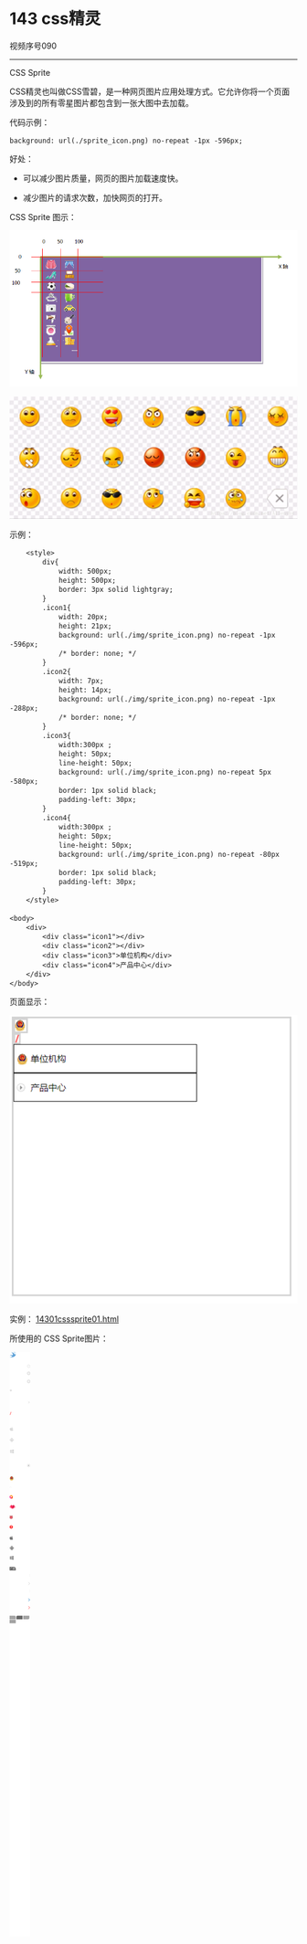 # 143 css精灵

视频序号090



***

CSS Sprite

CSS精灵也叫做CSS雪碧，是一种网页图片应用处理方式。它允许你将一个页面涉及到的所有零星图片都包含到一张大图中去加载。

代码示例：

```
background: url(./sprite_icon.png) no-repeat -1px -596px;
```

好处：

* 可以减少图片质量，网页的图片加载速度快。

* 减少图片的请求次数，加快网页的打开。

CSS Sprite 图示：

![1430101](img/1430101.png)

![1430102](img/1430102.png)

示例：

```
    <style>
        div{
            width: 500px;
            height: 500px;
            border: 3px solid lightgray;
        }
        .icon1{
            width: 20px;
            height: 21px;
            background: url(./img/sprite_icon.png) no-repeat -1px -596px;
            /* border: none; */
        }
        .icon2{
            width: 7px;
            height: 14px;
            background: url(./img/sprite_icon.png) no-repeat -1px -288px;
            /* border: none; */
        }
        .icon3{
            width:300px ;
            height: 50px;
            line-height: 50px;
            background: url(./img/sprite_icon.png) no-repeat 5px -580px;
            border: 1px solid black;
            padding-left: 30px;
        }
        .icon4{
            width:300px ;
            height: 50px;
            line-height: 50px;
            background: url(./img/sprite_icon.png) no-repeat -80px -519px;
            border: 1px solid black;
            padding-left: 30px;
        }
    </style>

<body>
    <div>
        <div class="icon1"></div>
        <div class="icon2"></div>
        <div class="icon3">单位机构</div>
        <div class="icon4">产品中心</div>
    </div>
</body>
```

页面显示：

![1430103](img/1430103.png)

实例：  [14301csssprite01.html](14301csssprite01.html) 

所使用的 CSS Sprite图片：

![1430104](img/1430104.png)




